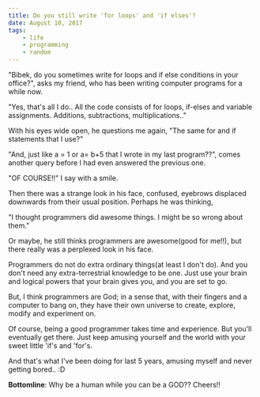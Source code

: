 ```yaml
---
title: Do you still write 'for loops' and 'if elses'?
date: August 10, 2017
tags:
    - life
    - programming
    - random
---
```


"Bibek, do you sometimes write for loops and if else conditions in your office?", asks my friend, who has been writing computer programs for a while now.

"Yes, that's all I do.. All the code consists of for loops, if-elses and variable assignments. Additions, subtractions, multiplications.."

With his eyes wide open, he questions me again, "The same for and if statements that I use?"

"And, just like a = 1 or a= b+5 that I wrote in my last program??", comes another query before I had even answered the previous one.

"OF COURSE!!" I say with a smile.

Then there was a strange look in his face, confused, eyebrows displaced downwards from their usual position. Perhaps he was thinking,

"I thought programmers did awesome things. I might be so wrong about them."

Or maybe, he still thinks programmers are awesome(good for me!!), but there really was a perplexed look in his face.

Programmers do not do extra ordinary things(at least I don't do). And you don't need any extra-terrestrial knowledge to be one. Just use your brain and logical powers that your brain gives you, and you are set to go.

But, I think programmers are God; in a sense that, with their fingers and a computer to bang on, they have their own universe to create, explore, modify and experiment on.

Of course, being a good programmer takes time and experience. But you'll eventually get there. Just keep amusing yourself and the world with your sweet little 'if's and 'for's.

And that's what I've been doing for last 5 years, amusing myself and never getting bored.. :D

**Bottomline**: Why be a human while you can be a GOD?? Cheers!!
